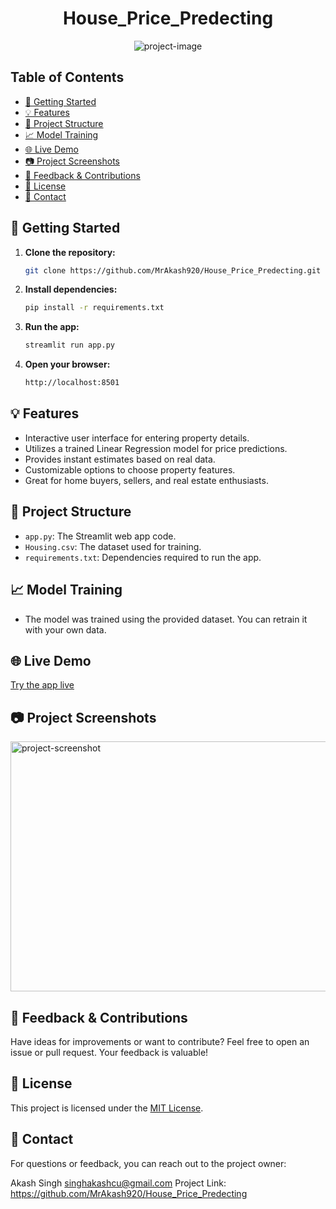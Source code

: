 <h1 align="center" id="title">House_Price_Predecting</h1>

<p align="center"><img src="https://socialify.git.ci/MrAkash920/House_Price_Predecting/image?description=1&amp;descriptionEditable=In%20today%27s%20fast-paced%20real%20estate%20market%2C%20accurate%20price%20predictions%20are%20essential%20for%20both%20buyers%20and%20sellers.%20With%20this%20app%2C%20you%20can%20now%20get%20an%20estimate%20of%20a%20house%27s%20price%20based%20on%20its%20features%2C%20such%20as%20the%20number%20of%20bedrooms%2C%20bathrooms%2C%20area%2C%20and%20more.&amp;font=KoHo&amp;issues=1&amp;language=1&amp;name=1&amp;owner=1&amp;pattern=Brick%20Wall&amp;pulls=1&amp;stargazers=1&amp;theme=Dark" alt="project-image"></p>


## Table of Contents
- [🚀 Getting Started](#gettingstarted)
- [💡 Features](#features)
- [📁 Project Structure](#projectstructure)
- [📈 Model Training](#modeltraining)
- [🌐 Live Demo](#livedemo)
- [📷 Project Screenshots](#projectscreenshoots)
- [📩 Feedback & Contributions](#feedback&contribution)
- [📜 License](#license)
- [📧 Contact](#contact)

## 🚀 Getting Started

1. **Clone the repository:**
    ```bash
   git clone https://github.com/MrAkash920/House_Price_Predecting.git


2. **Install dependencies:**
    ```bash
    pip install -r requirements.txt


3. **Run the app:**
   ```bash
   streamlit run app.py


4. **Open your browser:**
   ```bash
   http://localhost:8501


## 💡 Features

- Interactive user interface for entering property details.
- Utilizes a trained Linear Regression model for price predictions.
- Provides instant estimates based on real data.
- Customizable options to choose property features.
- Great for home buyers, sellers, and real estate enthusiasts.

## 📁 Project Structure

- `app.py`: The Streamlit web app code.
- `Housing.csv`: The dataset used for training.
- `requirements.txt`: Dependencies required to run the app.

## 📈 Model Training

- The model was trained using the provided dataset. You can retrain it with your own data.

## 🌐 Live Demo

[Try the app live](https://propertify.streamlit.app/)

## 📷 Project Screenshots

<p align="left"><img src="https://github.com/MrAkash920/House_Price_Predecting/blob/main/Screenshot%202023-09-21%20142212.png" alt="project-screenshot" width="800" height="400/"></p>


## 📩 Feedback & Contributions

Have ideas for improvements or want to contribute? Feel free to open an issue or pull request. Your feedback is valuable!

## 📜 License

This project is licensed under the [MIT License](LICENSE).

## 📧 Contact

For questions or feedback, you can reach out to the project owner:

Akash Singh
singhakashcu@gmail.com
Project Link: https://github.com/MrAkash920/House_Price_Predecting

